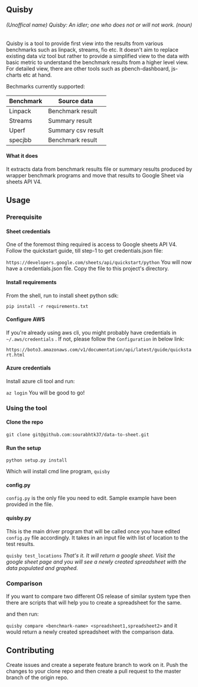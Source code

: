 ## Quisby 

###### (Unoffical name) Quisby: An idler; one who does not or will not work. (noun)

Quisby is a tool to provide first view into the results from various benchmarks such as linpack, streams, fio etc. It doesn't aim to replace existing data viz tool but rather to provide a simplified view to the data with basic metric to understand the benchmark results from a higher level view. For detailed view, there are other tools such as pbench-dashboard, js-charts etc at hand.

Bechmarks currently supported:

|   Benchmark   |   Source data  |
|---|---|
| Linpack | Benchmark result     |
| Streams | Summary result |
| Uperf   | Summary csv result|
| specjbb | Benchmark result |

#### What it does

It extracts data from benchmark results file or summary results produced by wrapper benchmark programs and move that results to Google Sheet via sheets API V4. 

## Usage

### Prerequisite

#### Sheet credentials

One of the foremost thing required is access to Google sheets API V4. Follow the quickstart guide, till step-1 to get credentials.json file:

 `https://developers.google.com/sheets/api/quickstart/python`
You will now have a credentials.json file. Copy the file to this project's directory.

#### Install requirements

From the shell, run to install sheet python sdk:

 `pip install -r requirements.txt`

#### Configure AWS

If you're already using aws cli, you might probably have credentials in `~/.aws/credentials` . If not, please follow the `Configuration` in below link:

 `https://boto3.amazonaws.com/v1/documentation/api/latest/guide/quickstart.html`

#### Azure credentials

Install azure cli tool and run:

 `az login`
You will be good to go!

### Using the tool

#### Clone the repo

 `git clone git@github.com:sourabhtk37/data-to-sheet.git`

#### Run the setup

`python setup.py install`

Which will install cmd line program, `quisby`

#### config.py 

`config.py` is the only file you need to edit. Sample example have been provided in the file. 

#### quisby.py

This is the main driver program that will be called once you have edited `config.py` file accordingly. It takes in an input file with list of location to the test results.

 `quisby test_locations`
*That's it. It will return a google sheet. Visit the google sheet page and you will see a newly created spreadsheet with the data populated and graphed.*

### Comparison

If you want to compare two different OS release of similar system type then there are scripts that will help you to create a spreadsheet for the same. 

and then run:

 `quisby compare <benchmark-name> <spreadsheet1,spreadsheet2>`
and it would return a newly created spreadsheet with the comparison data.

## Contributing

Create issues and create a seperate feature branch to work on it. Push the changes to your clone repo and then create a pull request to the master branch of the origin repo.
